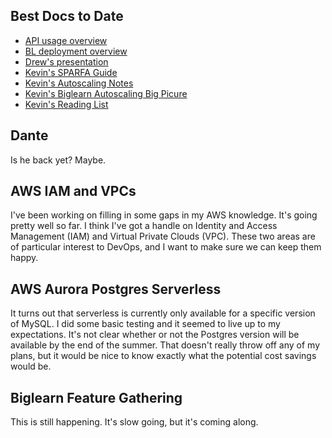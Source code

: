 ## Best Docs to Date
- [API usage overview](https://github.com/openstax/napkin-notes/blob/master/kevin/160921_biglearnApis/api_usage.md)
- [BL deployment overview](https://github.com/openstax/napkin-notes/blob/master/kevin/BiglearnArchitectureDeployment.pdf)
- [Drew's presentation](https://docs.google.com/presentation/d/1qoPqBLD4XqOsIfcM6aJH7IaDQRsxxuA6QBLy4GIZy7w/edit#slide=id.p)
- [Kevin's SPARFA Guide](https://github.com/openstax/sparfa-sandbox/blob/master/klb_sparfa_guide/sparfa_guide.pdf)
- [Kevin's Autoscaling Notes](https://docs.google.com/document/d/1bmn2xYBURE90fiZrdNG5CN28vEBCPJbKukDTbUqntZ4/edit)
- [Kevin's Biglearn Autoscaling Big Picure](https://docs.google.com/document/d/1JGcHIzmHDaDFlQvznzYgsWHuXBRis9qvtwF6pwaYVfQ/edit)
- [Kevin's Reading List](https://github.com/openstax/napkin-notes/blob/master/kevin/summaries/reading_list.md)

## Dante

Is he back yet?  Maybe.

## AWS IAM and VPCs

I've been working
on filling in some gaps
in my AWS knowledge.
It's going pretty well so far.
I think I've got a handle
on Identity and Access Management (IAM)
and Virtual Private Clouds (VPC).
These two areas
are of particular interest to DevOps,
and I want to make sure
we can keep them happy.

## AWS Aurora Postgres Serverless

It turns out that serverless
is currently only available
for a specific version of MySQL.
I did some basic testing
and it seemed to live up to my expectations.
It's not clear whether or not
the Postgres version
will be available by the end of the summer.
That doesn't really throw off any of my plans,
but it would be nice to know
exactly what the potential cost savings would be.

## Biglearn Feature Gathering

This is still happening.
It's slow going,
but it's coming along.

